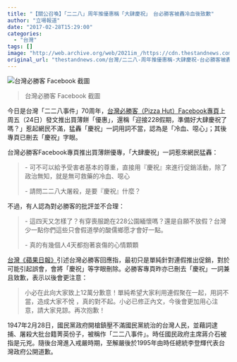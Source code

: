 ```yaml
---
title: "【關公召喚】「二二八」周年推優惠稱「大肆慶祝」　台必勝客被轟冷血後致歉"
author: "立場報道"
date: "2017-02-28T15:29:00"
categories:
  - "台灣"
tags: []
image: "http://web.archive.org/web/2021im_/https://cdn.thestandnews.com/media/photos/cache/pizza-01_xoXP0_1200x0.png"
original_url: "thestandnews.com/台灣/二二八-周年推優惠稱-大肆慶祝-台必勝客被轟冷血"
---
```

![台灣必勝客 Facebook 截圖](http://web.archive.org/web/2021im_/https://cdn.thestandnews.com/media/photos/cache/pizza-01_xoXP0_1200x0.png)

> 台灣必勝客 Facebook 截圖

今日是台灣「二二八事件」70周年，[台灣必勝客（Pizza Hut）Facebook專頁](http://web.archive.org/web/20210628112854/https://www.facebook.com/PizzaHut.TW/posts/10155259339279349?hc_location=ufi)上周五（24日）發文推出買薄餅「優惠」，還稱「迎接228假期，準備好大肆慶祝了嗎？」惹起網民不滿，猛轟「慶祝」一詞用詞不當，認為是「冷血、噁心」；其後專頁已刪去「慶祝」字眼。

台灣必勝客Facebook專頁推出買薄餅優專，「大肆慶祝」一詞惹來網民猛轟：

> \- 可不可以給予受害者基本的尊重，直接用『慶祝』來進行促銷活動，除了政治無知，就是無可救藥的冷血、噁心
> 
> \- 請問二二八大屠殺，是要『慶祝』什麼？

不過，有人認為對必勝客的批評並不合理：

> \- 這四天又怎樣了？有穿喪服跪在228公園緬懷嗎？還是自願不放假？台灣少一點你們這些只會假道學的酸儒鄉愿才會好一點。
> 
> \- 真的有幾個人4天都抱著哀傷的心情顆顆

[台灣《蘋果日報》](http://web.archive.org/web/20210628112854/http://www.appledaily.com.tw/realtimenews/article/life/20170228/1065324/)引述台灣必勝客回應指，最初只是單純針對連假推出促銷，對於可能引起誤會，會將「慶祝」等字眼刪除。必勝客專頁昨亦已刪去「慶祝」一詞兼且致歉，表示以後會更注意：

> 小必在此向大家致上12萬分歉意！單純希望大家利用連假聚在一起，用詞不當，造成大家不悅 ，真的對不起。小必已修正內文，今後會更加用心注意，請大家見諒。再次抱歉！

1947年2月28日，國民黨政府開槍鎮壓不滿國民黨統治的台灣人民，並藉詞逮捕、屠殺大批台籍菁英份子，被稱作「二二八事件」。時任國民政府主席蔣介石被指是元兇。隨後台灣進入戒嚴時期，至解嚴後於1995年由時任總統李登輝代表台灣政府公開道歉。
